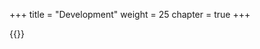 +++
title = "Development"
weight = 25
chapter = true
+++

{{<badge label="download" message="here" color="red" logo="github" link="https://github.com" target="_blank">}}
